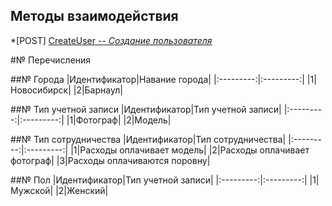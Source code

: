 ## Методы взаимодействия

*[POST] [CreateUser -- *Создание пользователя*](CreateUser.md)

#№ Перечисления

##№ Города
|Идентификатор|Навание города|
|:---------:|:---------:|
|1|Новосибирск|
|2|Барнаул|

##№ Тип учетной записи
|Идентификатор|Тип учетной записи|
|:---------:|:---------:|
|1|Фотограф|
|2|Модель|

##№ Тип сотрудничества
|Идентификатор|Тип сотрудничества|
|:---------:|:---------:|
|1|Расходы оплачивает модель|
|2|Расходы оплачивает фотограф|
|3|Расходы оплачиваются поровну|

##№ Пол
|Идентификатор|Тип учетной записи|
|:---------:|:---------:|
|1|Мужской|
|2|Женский|
